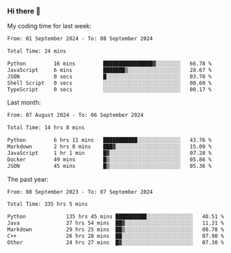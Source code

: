 ### Hi there 👋

My coding time for last week:

<!--START_SECTION:week-->

```txt
From: 01 September 2024 - To: 08 September 2024

Total Time: 24 mins

Python         16 mins         ████████████████▓░░░░░░░░   66.78 %
JavaScript     6 mins          ███████▒░░░░░░░░░░░░░░░░░   28.67 %
JSON           0 secs          █░░░░░░░░░░░░░░░░░░░░░░░░   03.78 %
Shell Script   0 secs          ░░░░░░░░░░░░░░░░░░░░░░░░░   00.60 %
TypeScript     0 secs          ░░░░░░░░░░░░░░░░░░░░░░░░░   00.17 %
```

<!--END_SECTION:week-->

Last month:

<!--START_SECTION:month-->

```txt
From: 07 August 2024 - To: 06 September 2024

Total Time: 14 hrs 8 mins

Python         6 hrs 11 mins   ███████████░░░░░░░░░░░░░░   43.76 %
Markdown       2 hrs 8 mins    ███▓░░░░░░░░░░░░░░░░░░░░░   15.09 %
JavaScript     1 hr 1 min      █▓░░░░░░░░░░░░░░░░░░░░░░░   07.28 %
Docker         49 mins         █▒░░░░░░░░░░░░░░░░░░░░░░░   05.86 %
JSON           45 mins         █▒░░░░░░░░░░░░░░░░░░░░░░░   05.36 %
```

<!--END_SECTION:month-->

The past year:

<!--START_SECTION:year-->

```txt
From: 08 September 2023 - To: 07 September 2024

Total Time: 335 hrs 5 mins

Python             135 hrs 45 mins ██████████░░░░░░░░░░░░░░░   40.51 %
Java               37 hrs 54 mins  ██▓░░░░░░░░░░░░░░░░░░░░░░   11.31 %
Markdown           29 hrs 25 mins  ██▒░░░░░░░░░░░░░░░░░░░░░░   08.78 %
C++                26 hrs 28 mins  ██░░░░░░░░░░░░░░░░░░░░░░░   07.90 %
Other              24 hrs 27 mins  █▓░░░░░░░░░░░░░░░░░░░░░░░   07.30 %
```

<!--END_SECTION:year-->
